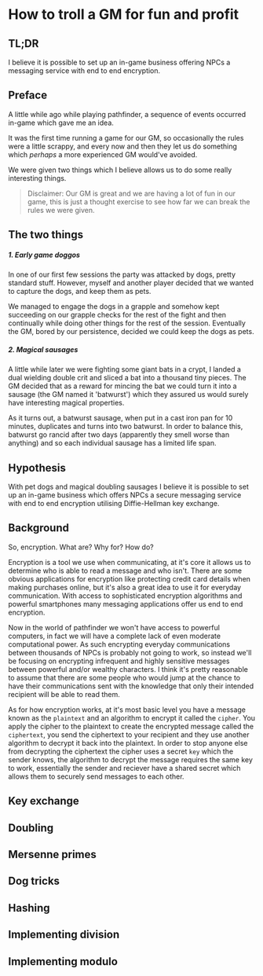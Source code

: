 # How to troll a GM for fun and profit

## TL;DR
I believe it is possible to set up an in-game business offering NPCs a messaging service with end to end encryption.

## Preface

A little while ago while playing pathfinder, a sequence of events occurred in-game which gave me an idea.

It was the first time running a game for our GM, so occasionally the rules were a little scrappy, and every now and then they let us do something which _perhaps_ a more experienced GM would've avoided.

We were given two things which I believe allows us to do some really interesting things.

>Disclaimer: Our GM is great and we are having a lot of fun in our game, this is just a thought exercise to see how far we can break the rules we were given.

## The two things

##### 1. Early game doggos
In one of our first few sessions the party was attacked by dogs, pretty standard stuff. However, myself and another player decided that we wanted to capture the dogs, and keep them as pets.

We managed to engage the dogs in a grapple and somehow kept succeeding on our grapple checks for the rest of the fight and then continually while doing other things for the rest of the session. Eventually the GM, bored by our persistence, decided we could keep the dogs as pets.

##### 2. Magical sausages
A little while later we were fighting some giant bats in a crypt, I landed a dual wielding double crit and sliced a bat into a thousand tiny pieces. The GM decided that as a reward for mincing the bat we could turn it into a sausage (the GM named it 'batwurst') which they assured us would surely have interesting magical properties.

As it turns out, a batwurst sausage, when put in a cast iron pan for 10 minutes, duplicates and turns into two batwurst. In order to balance this, batwurst go rancid after two days (apparently they smell worse than anything) and so each individual sausage has a limited life span.

## Hypothesis

With pet dogs and magical doubling sausages I believe it is possible to set up an in-game business which offers NPCs a secure messaging service with end to end encryption utilising Diffie-Hellman key exchange.

## Background

So, encryption. What are? Why for? How do?

Encryption is a tool we use when communicating, at it's core it allows us to determine who is able to read a message and who isn't. There are some obvious applications for encryption like protecting credit card details when making purchases online, but it's also a great idea to use it for everyday communication. With access to sophisticated encryption algorithms and powerful smartphones many messaging applications offer us end to end encryption.

Now in the world of pathfinder we won't have access to powerful computers, in fact we will have a complete lack of even moderate computational power. As such encrypting everyday communications between thousands of NPCs is probably not going to work, so instead we'll be focusing on encrypting infrequent and highly sensitive messages between powerful and/or wealthy characters. I think it's pretty reasonable to assume that there are some people who would jump at the chance to have their communications sent with the knowledge that only their intended recipient will be able to read them.

As for how encryption works, at it's most basic level you have a message known as the `plaintext` and an algorithm to encrypt it called the `cipher`. You apply the cipher to the plaintext to create the encrypted message called the `ciphertext`, you send the ciphertext to your recipient and they use another algorithm to decrypt it back into the plaintext. In order to stop anyone else from decrypting the ciphertext the cipher uses a secret `key` which the sender knows, the algorithm to decrypt the message requires the same key to work, essentially the sender and reciever have a shared secret which allows them to securely send messages to each other.

## Key exchange

## Doubling

## Mersenne primes

## Dog tricks

## Hashing

## Implementing division

## Implementing modulo
